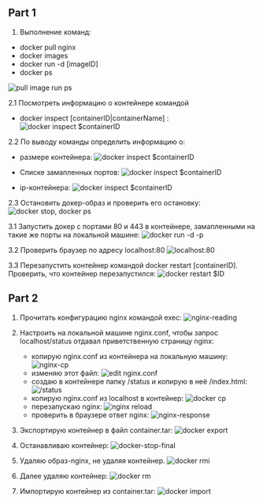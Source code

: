 ## Part 1
1. Выполнение команд:
- docker pull nginx
- docker images
- docker run -d [imageID]
- docker ps 

![pull image run ps](./screens/docker_pull_nginx.png)

2.1 Посмотреть информацию о контейнере командой
- docker inspect [containerID|containerName] :
![docker inspect $containerID](./screens/inspect_1.png)

2.2 По выводу команды определить информацию о:
- размере контейнера:
![docker inspect $containerID](./screens/inspect_2.jpeg)

- Списке замапленных портов:
![docker inspect $containerID](./screens/inspect_3.jpeg)

- ip-контейнера:
![docker inspect $containerID](./screens/inspect_4.jpeg)

2.3 Остановить докер-образ и проверить его остановку:
![docker stop, docker ps](./screens/docker-stop.png)

3.1 Запустить докер с портами 80 и 443 в контейнере, замапленными на такие же порты на локальной машине:
![docker run -d -p](./screens/nginx-ports:80_443.png)

3.2 Проверить браузер по адресу localhost:80
![localhost:80](./screens/nginx-FireFox.png)

3.3 Перезапустить контейнер командой docker restart [containerID]. Проверить, что контейнер перезапустился:
![docker restart $ID](./screens/docker_restart.png)

## Part 2
1. Прочитать конфигурацию nginx командой exec:
![nginx-reading](./screens/nginx-reading.png)

2. Настроить на локальной машине nginx.conf, чтобы запрос localhost/status отдавал приветственную страницу nginx:

    - копирую nginx.conf из контейнера на локальную машину:
    ![nginx-cp](./screens/nginx-cp.png)
    - изменяю этот файл:
    ![edit nginx.conf](./screens/nginx-editConf.png)
    - создаю в контейнере папку /status и копирую в неё /index.html:
    ![/status](./screens/nginx-mkdir-status.png)
    - копирую nginx.conf из localhost в контейнер:
    ![docker cp](./screens/docker-cp.png)
    - перезапускаю nginx:
    ![nginx reload](./screens/nginx-reload.png)
    - проверить в браузере ответ nginx:
    ![nginx-response](./screens/nginx-status-brauser.png)

3. Экспортирую контейнер в файл container.tar:
![docker export](./screens/docker-export.png)

4. Останавливаю контейнер:
![docker-stop-final](./screens/docker-stop-final.png)

5. Удаляю образ-nginx, не удаляя контейнер.
![docker rmi](./screens/docker-rmi--force.png)

6. Далее удаляю контейнер:
![docker rm](./screens/docker-rm-container.png)

7. Импортирую контейнер из container.tar:
![docker import](./screens/docker-import.png)
